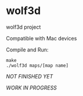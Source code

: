 # wolf3d
wolf3d project


Compatible with Mac devices


Compile and Run:

    make
    ./wolf3d maps/[map name]
    
    
    
*NOT FINISHED YET*

*WORK IN PROGRESS*
